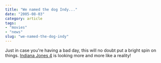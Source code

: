 ```yaml
---
title: "We named the dog Indy..."
date: "2005-08-03"
category: article
tags:
- "movies"
- "news"
slug: "we-named-the-dog-indy"
---
```


Just in case you're having a bad day, this will no doubt put a bright spin on things. [Indiana Jones 4](https://theindyexperience.com/tie_lite/august_2005.shtml#0000668) is looking more and more like a reality!
